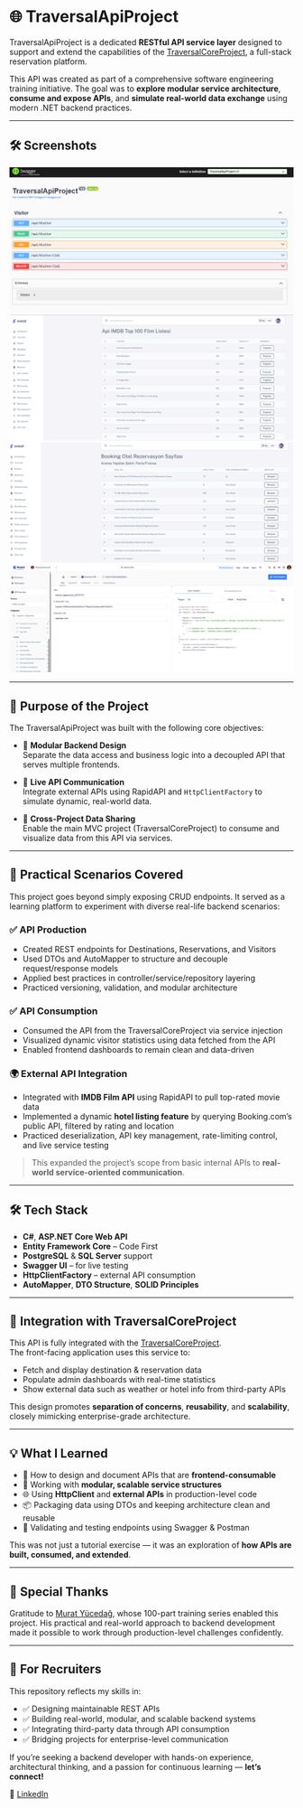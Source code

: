 # 🌐 TraversalApiProject

TraversalApiProject is a dedicated **RESTful API service layer** designed to support and extend the capabilities of the [TraversalCoreProject](https://github.com/mrvekratl/TraversalCoreProject), a full-stack reservation platform.

This API was created as part of a comprehensive software engineering training initiative. The goal was to **explore modular service architecture**, **consume and expose APIs**, and **simulate real-world data exchange** using modern .NET backend practices.

---

## 🛠️ Screenshots

![TraversalApiProject Screenshot](screenshot.png)
![TraversalApiProject Screenshot](screenshot2.png)
![TraversalApiProject Screenshot](screenshot3.png)
![TraversalApiProject Screenshot](screenshot4.png)

---

## 🎯 Purpose of the Project

The TraversalApiProject was built with the following core objectives:

- 🧩 **Modular Backend Design**  
  Separate the data access and business logic into a decoupled API that serves multiple frontends.

- 🔗 **Live API Communication**  
  Integrate external APIs using RapidAPI and `HttpClientFactory` to simulate dynamic, real-world data.

- 📡 **Cross-Project Data Sharing**  
  Enable the main MVC project (TraversalCoreProject) to consume and visualize data from this API via services.

---

## 🧠 Practical Scenarios Covered

This project goes beyond simply exposing CRUD endpoints. It served as a learning platform to experiment with diverse real-life backend scenarios:

### ✅ API Production

- Created REST endpoints for Destinations, Reservations, and Visitors
- Used DTOs and AutoMapper to structure and decouple request/response models
- Applied best practices in controller/service/repository layering
- Practiced versioning, validation, and modular architecture

### ✅ API Consumption

- Consumed the API from the TraversalCoreProject via service injection
- Visualized dynamic visitor statistics using data fetched from the API
- Enabled frontend dashboards to remain clean and data-driven

### 🌍 External API Integration

- Integrated with **IMDB Film API** using RapidAPI to pull top-rated movie data
- Implemented a dynamic **hotel listing feature** by querying Booking.com’s public API, filtered by rating and location
- Practiced deserialization, API key management, rate-limiting control, and live service testing

> This expanded the project’s scope from basic internal APIs to **real-world service-oriented communication**.

---

## 🛠️ Tech Stack

- **C#**, **ASP.NET Core Web API**
- **Entity Framework Core** – Code First
- **PostgreSQL** & **SQL Server** support
- **Swagger UI** – for live testing
- **HttpClientFactory** – external API consumption
- **AutoMapper**, **DTO Structure**, **SOLID Principles**

---

## 🔗 Integration with TraversalCoreProject

This API is fully integrated with the [TraversalCoreProject](https://github.com/mrvekratl/TraversalCoreProject).  
The front-facing application uses this service to:

- Fetch and display destination & reservation data
- Populate admin dashboards with real-time statistics
- Show external data such as weather or hotel info from third-party APIs

This design promotes **separation of concerns**, **reusability**, and **scalability**, closely mimicking enterprise-grade architecture.

---

## 💡 What I Learned

- 📐 How to design and document APIs that are **frontend-consumable**
- 🧩 Working with **modular, scalable service structures**
- 🌐 Using **HttpClient** and **external APIs** in production-level code
- 📦 Packaging data using DTOs and keeping architecture clean and reusable
- 🧪 Validating and testing endpoints using Swagger & Postman

This was not just a tutorial exercise — it was an exploration of **how APIs are built, consumed, and extended**.

---

## 🙌 Special Thanks

Gratitude to [Murat Yücedağ](https://www.youtube.com/playlist?list=PLKnjBHu2xXNMK5MBogdXmsXVi3K_eEZT5), whose 100-part training series enabled this project. His practical and real-world approach to backend development made it possible to work through production-level challenges confidently.

---

## 💼 For Recruiters

This repository reflects my skills in:

- ✅ Designing maintainable REST APIs
- ✅ Building real-world, modular, and scalable backend systems
- ✅ Integrating third-party data through API consumption
- ✅ Bridging projects for enterprise-level communication

If you’re seeking a backend developer with hands-on experience, architectural thinking, and a passion for continuous learning — **let’s connect!**

🔗 [LinkedIn](https://www.linkedin.com/in/merve-kiratli-0b049a187/)





